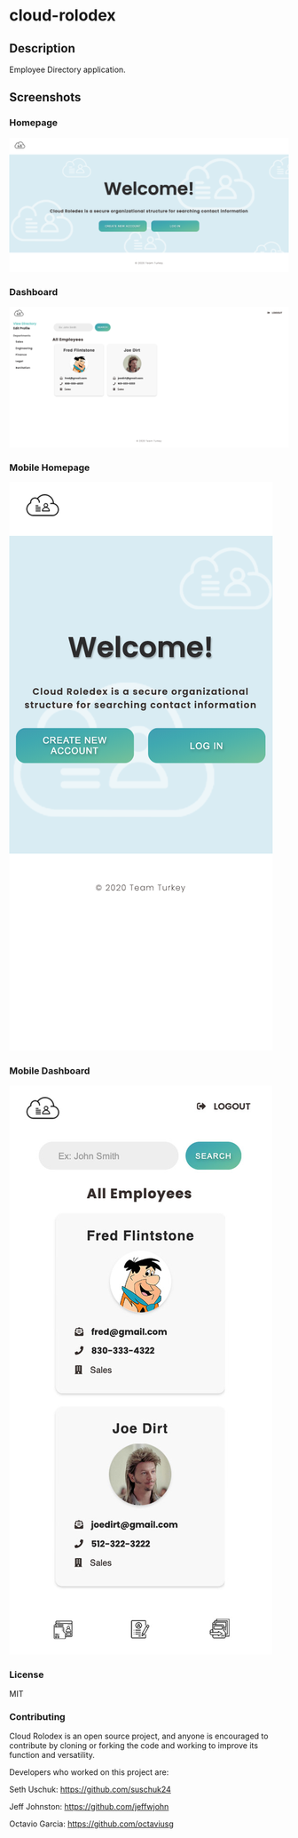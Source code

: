 # cloud-rolodex

## Description 
Employee Directory application.

## Screenshots
### Homepage
![Homepage](./public/images/homepage.png)

### Dashboard
![Dashboard](./public/images/dashboard.png)

### Mobile Homepage
![Dashboard](./public/images/mobilehome.png)
### Mobile Dashboard
![Dashboard](./public/images/mobiledash.jpg)

### License
  MIT
### Contributing
Cloud Rolodex is an open source project, and anyone is encouraged to contribute by cloning or forking the code and working to improve its function and versatility.

Developers who worked on this project are: 

Seth Uschuk: 
https://github.com/suschuk24

Jeff Johnston: 
https://github.com/jeffwjohn

Octavio Garcia:
https://github.com/octaviusg
